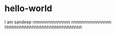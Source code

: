 # hello-world
I am sandeep
nnnnnnnnnnnnnnn
nnnnnnnnnnnnnnnn
           hhhhhhhhhhhhhhhhhhhhhhhhhhhhhhh
